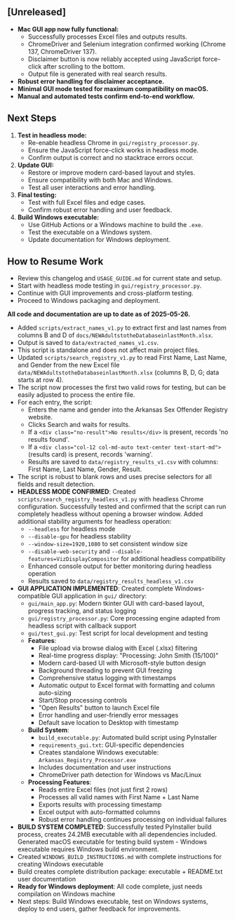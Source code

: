## [Unreleased]
- **Mac GUI app now fully functional:**
  - Successfully processes Excel files and outputs results.
  - ChromeDriver and Selenium integration confirmed working (Chrome 137, ChromeDriver 137).
  - Disclaimer button is now reliably accepted using JavaScript force-click after scrolling to the bottom.
  - Output file is generated with real search results.
- **Robust error handling for disclaimer acceptance.**
- **Minimal GUI mode tested for maximum compatibility on macOS.**
- **Manual and automated tests confirm end-to-end workflow.**

## Next Steps
1. **Test in headless mode:**
   - Re-enable headless Chrome in `gui/registry_processor.py`.
   - Ensure the JavaScript force-click works in headless mode.
   - Confirm output is correct and no stacktrace errors occur.
2. **Update GUI:**
   - Restore or improve modern card-based layout and styles.
   - Ensure compatibility with both Mac and Windows.
   - Test all user interactions and error handling.
3. **Final testing:**
   - Test with full Excel files and edge cases.
   - Confirm robust error handling and user feedback.
4. **Build Windows executable:**
   - Use GitHub Actions or a Windows machine to build the `.exe`.
   - Test the executable on a Windows system.
   - Update documentation for Windows deployment.

## How to Resume Work
- Review this changelog and `USAGE_GUIDE.md` for current state and setup.
- Start with headless mode testing in `gui/registry_processor.py`.
- Continue with GUI improvements and cross-platform testing.
- Proceed to Windows packaging and deployment.

**All code and documentation are up to date as of 2025-05-26.**

- Added `scripts/extract_names_v1.py` to extract first and last names from columns B and D of `docs/NEWAdultstotheDatabaseinlastMonth.xlsx`.
- Output is saved to `data/extracted_names_v1.csv`.
- This script is standalone and does not affect main project files.
- Updated `scripts/search_registry_v1.py` to read First Name, Last Name, and Gender from the new Excel file `data/NEWAdultstotheDatabaseinlastMonth.xlsx` (columns B, D, G; data starts at row 4).
- The script now processes the first two valid rows for testing, but can be easily adjusted to process the entire file.
- For each entry, the script:
  - Enters the name and gender into the Arkansas Sex Offender Registry website.
  - Clicks Search and waits for results.
  - If a `<div class="no-result">No results</div>` is present, records 'no results found'.
  - If a `<div class="col-12 col-md-auto text-center text-start-md">` (results card) is present, records 'warning'.
  - Results are saved to `data/registry_results_v1.csv` with columns: First Name, Last Name, Gender, Result.
- The script is robust to blank rows and uses precise selectors for all fields and result detection.
- **HEADLESS MODE CONFIRMED**: Created `scripts/search_registry_headless_v1.py` with headless Chrome configuration. Successfully tested and confirmed that the script can run completely headless without opening a browser window. Added additional stability arguments for headless operation:
  - `--headless` for headless mode
  - `--disable-gpu` for headless stability
  - `--window-size=1920,1080` to set consistent window size
  - `--disable-web-security` and `--disable-features=VizDisplayCompositor` for additional headless compatibility
  - Enhanced console output for better monitoring during headless operation
  - Results saved to `data/registry_results_headless_v1.csv`
- **GUI APPLICATION IMPLEMENTED**: Created complete Windows-compatible GUI application in `gui/` directory:
  - `gui/main_app.py`: Modern tkinter GUI with card-based layout, progress tracking, and status logging
  - `gui/registry_processor.py`: Core processing engine adapted from headless script with callback support
  - `gui/test_gui.py`: Test script for local development and testing
  - **Features**:
    - File upload via browse dialog with Excel (.xlsx) filtering
    - Real-time progress display: "Processing: John Smith (15/100)"
    - Modern card-based UI with Microsoft-style button design
    - Background threading to prevent GUI freezing
    - Comprehensive status logging with timestamps
    - Automatic output to Excel format with formatting and column auto-sizing
    - Start/Stop processing controls
    - "Open Results" button to launch Excel file
    - Error handling and user-friendly error messages
    - Default save location to Desktop with timestamp
  - **Build System**: 
    - `build_executable.py`: Automated build script using PyInstaller
    - `requirements_gui.txt`: GUI-specific dependencies
    - Creates standalone Windows executable: `Arkansas_Registry_Processor.exe`
    - Includes documentation and user instructions
    - ChromeDriver path detection for Windows vs Mac/Linux
  - **Processing Features**:
    - Reads entire Excel files (not just first 2 rows)
    - Processes all valid names with First Name + Last Name
    - Exports results with processing timestamp
    - Excel output with auto-formatted columns
    - Robust error handling continues processing on individual failures
- **BUILD SYSTEM COMPLETED**: Successfully tested PyInstaller build process, creates 24.2MB executable with all dependencies included. Generated macOS executable for testing build system - Windows executable requires Windows build environment.
- Created `WINDOWS_BUILD_INSTRUCTIONS.md` with complete instructions for creating Windows executable
- Build creates complete distribution package: executable + README.txt user documentation
- **Ready for Windows deployment**: All code complete, just needs compilation on Windows machine
- Next steps: Build Windows executable, test on Windows systems, deploy to end users, gather feedback for improvements. 